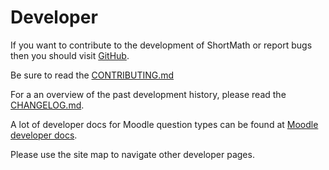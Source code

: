 # Developer

If you want to contribute to the development of ShortMath or report bugs then you should visit [GitHub](https://github.com/KQMATH/moodle-qtype_shortmath).

Be sure to read the [CONTRIBUTING.md](https://github.com/KQMATH/moodle-qtype_shortmath/blob/master/CONTRIBUTING.md)

For a an overview of the past development history, please read the [CHANGELOG.md](https://github.com/KQMATH/moodle-qtype_shortmath/blob/master/CHANGELOG.md).

A lot of developer docs for Moodle question types can be found at [Moodle developer docs](https://docs.moodle.org/dev/Question_types).

Please use the site map to navigate other developer pages.